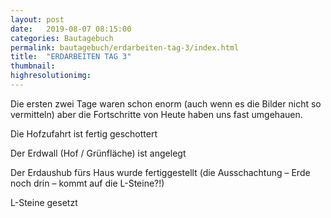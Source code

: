 ```yaml
---
layout: post
date:   2019-08-07 08:15:00
categories: Bautagebuch
permalink: bautagebuch/erdarbeiten-tag-3/index.html
title:  "ERDARBEITEN TAG 3"
thumbnail: 
highresolutionimg: 
---
```


<div class="entry-content">

Die ersten zwei Tage waren schon enorm (auch wenn es die Bilder nicht so vermitteln) aber die Fortschritte von Heute haben uns fast umgehauen.

Die Hofzufahrt ist fertig geschottert

Der Erdwall (Hof / Grünfläche) ist angelegt

Der Erdaushub fürs Haus wurde fertiggestellt (die Ausschachtung – Erde noch drin – kommt auf die L-Steine?!)

L-Steine gesetzt



</div><!-- .entry-content -->

